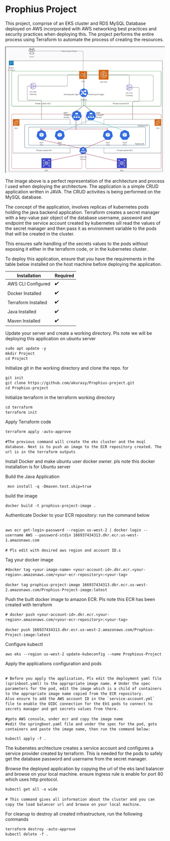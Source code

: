# Prophius Project

This project, comprise of an EKS cluster and RDS MySQL Database deployed on AWS incorporated with AWS networking best practices and security practices when deploying this. The project performs the entire process using Terraform to automate the process of creating the resources. 

![Alt text](./readmeimg/image.png)

The image above is a perfect representation of the architecture and process I used when deploying the architecture. The application is a simple CRUD application written in JAVA. The CRUD activities is being performed on the MySQL database. 

The concept of the application, involves replicas of kubernetes pods holding the java backend application. Terraform creates a secret manager with a key-value pair object of the database username, password and endpoint  the service account created by kubernetes sill read the values of the secret manager and then pass it as environment variable to the pods that will be created in the cluster.

This ensures safe handling of the secrets values to the pods without exposing it either in the terraform code, or in the kubernetes cluster.

To deploy this application, ensure that you have the requirements in the table below installed on the host machine before deploying the application.

|Installation|Required |
| ------------- | ------------- |
| AWS CLI Configured  | :heavy_check_mark:  |
| Docker Installed  | :heavy_check_mark:  |
| Terraform Installed | :heavy_check_mark: |
| Java Installed | :heavy_check_mark: |
| Maven Installed| :heavy_check_mark: |

Update your server and create a working directory. Pls note we will be deploying this application on ubuntu server

```
sudo apt update -y
mkdir Project
cd Project
```

Initialize git in the working directory and clone the repo. for

```
git init
git clone https://github.com/akurasy/Prophius-project.git
cd Prophius-project
``` 


Initialize terraform in the terraform working directory

```
cd terraform
terraform init
```

Apply Terraform code

```
terraform apply -auto-approve

#The previous command will create the eks cluster and the msql database. Next is to push an image to the ECR repository created. The url is in the terraform outputs
```


Install Docker and make ubuntu user docker owner. pls note this docker installation is for Ubuntu server 


 Build the Java Application
```
 mvn install -q -Dmaven.test.skip=true
```

build the image
```
docker build -t prophius-project-image .
```


Authenticate Docker to your ECR repository: run the command below

```

aws ecr get-login-password --region us-west-2 | docker login --username AWS --password-stdin 166937434313.dkr.ecr.us-west-1.amazonaws.com

# Pls edit with desired aws region and account ID.s
```


Tag your docker image

```
#docker tag <your-image-name> <your-account-id>.dkr.ecr.<your-region>.amazonaws.com/<your-ecr-repository>:<your-tag>

docker tag prophius-project-image 166937434313.dkr.ecr.us-west-2.amazonaws.com/Prophius-Project-image:latest
```


Push the built docker image to amazon ECR. Pls note this ECR has been created with terraform

```
# docker push <your-account-id>.dkr.ecr.<your-region>.amazonaws.com/<your-ecr-repository>:<your-tag>

docker push 166937434313.dkr.ecr.us-west-2.amazonaws.com/Prophius-Project-image:latest
```


Configure kubectl 

```
aws eks --region us-west-2 update-kubeconfig --name Prophious-Project
```


Apply the applications configuration and pods

```

# Before you apply the application, Pls edit the deployment yaml file (sprinboot.yaml) to the appropriate image name. # Under the spec parameters for the pod, edit the image which is a child of containers to the appropriate image name copied from the ECR repository.
Also ensure to add the AWS account ID in the `service-account.yml` file to enable the OIDC connection for the EkS pods to connect to secrets manager and get secrets values from there.

#goto AWS console, under ecr and copy the image name
#edit the springboot.yaml file and under the spec for the pod, goto containers and paste the image name, then run the command below:
```

```
kubectl apply -f .
```

The kubenetes archtecture creates a service account and configures a service provider created by terraform. This is needed for the pods to safely get the database password and username from the secret manager.



Browse the deployed application by copying the url of the eks land balancer and browse on your local machine. ensure ingress rule is enable for port 80 which uses http protocol.


```
kubectl get all -o wide

# This command gives all information about the cluster and you can copy the load balancer url and browse on your local machine.
```

For cleanup to destroy all created infrastructure, run the following commands
 
```
terraform destroy -auto-approve
kubectl delete -f .
```
